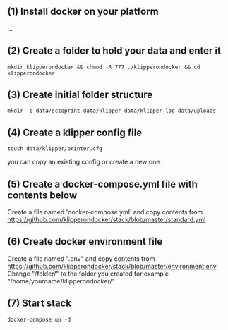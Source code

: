 ## (1) Install docker on your platform

...


## (2) Create a folder to hold your data and enter it

```
mkdir klipperondocker && chmod -R 777 ./klipperondocker && cd klipperondocker 
```


## (3) Create initial folder structure

```
mkdir -p data/octoprint data/klipper data/klipper_log data/uploads
```

## (4) Create a klipper config file
```
touch data/klipper/printer.cfg
```
you can copy an existing config or create a new one


## (5) Create a docker-compose.yml file with contents below
Create a file named 'docker-compose.yml' and copy contents from https://github.com/klipperondocker/stack/blob/master/standard.yml

## (6) Create docker environment file
Create a file named ".env" and copy contents from https://github.com/klipperondocker/stack/blob/master/environment.env
Change "/folder/" to the folder you created for example "/home/yourname/klipperondocker/"

## (7) Start stack
```
docker-compose up -d
```
